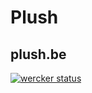 # Plush
## plush.be
[![wercker status](https://app.wercker.com/status/7829a16a6c9418493a3ca9c96f02bd3e/m "wercker status")](https://app.wercker.com/project/bykey/7829a16a6c9418493a3ca9c96f02bd3e)
